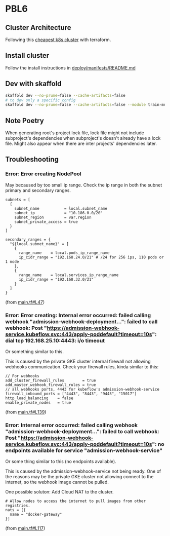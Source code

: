 # PBL6

## Cluster Architecture

Following this [cheapest k8s cluster](https://redmaple.tech/blogs/affordable-kubernetes-for-personal-projects/) with terraform.

## Install cluster

Follow the install instructions in [deploy/manifests/README.md](deploy/manifests/README.md)

## Dev with skaffold

```bash
skaffold dev --no-prune=false --cache-artifacts=false
# to dev only a specific config
skaffold dev --no-prune=false --cache-artifacts=false --module train-mnist
```

## Note Poetry

When generating root's project lock file, lock file might not include
subproject's dependencies when subproject's doesn't already have a lock file.
Might also appear when there are inter projects' dependencies later.

## Troubleshooting

### Error: Error creating NodePool

May becaused by too small ip range.
Check the ip range in both the subnet primary and secondary ranges.

```code
subnets = [
  {
    subnet_name           = local.subnet_name
    subnet_ip             = "10.186.0.0/20"
    subnet_region         = var.region
    subnet_private_access = true
  }
]

secondary_ranges = {
  "${local.subnet_name}" = [
    {
      range_name    = local.pods_ip_range_name
      ip_cidr_range = "192.168.24.0/21" # /24 for 256 ips, 110 pods or 1 node
    },
    {
      range_name    = local.services_ip_range_name
      ip_cidr_range = "192.168.32.0/21"
    }
  ]
}
```

(from [main.tf#L47](./deploy/terraform/main.tf#L47))

### Error: Error creating: Internal error occurred: failed calling webhook "admission-webhook-deployment...": failed to call webhook: Post "https://admission-webhook-service.kubeflow.svc:443/apply-poddefault?timeout=10s": dial tcp 192.168.25.10:4443: i/o timeout

Or something similar to this.

This is caused by the private GKE cluster internal firewall not allowing webhooks communication.
Check your firewall rules, kinda similar to this:

```code
// For webhooks
add_cluster_firewall_rules        = true
add_master_webhook_firewall_rules = true
// all webhooks ports, 4443 for kubeflow's admission-webhook-service
firewall_inbound_ports = ["4443", "8443", "9443", "15017"]
http_load_balancing    = false
enable_private_nodes   = true
```

(from [main.tf#L139](./deploy/terraform/main.tf#L139))

### Error: Internal error occurred: failed calling webhook "admission-webhook-deployment...": failed to call webhook: Post "https://admission-webhook-service.kubeflow.svc:443/apply-poddefault?timeout=10s": no endpoints available for service "admission-webhook-service"

Or some thing similar to this (no endpoints available).

This is caused by the admission-webhook-service not being ready. One of the reasons may be the private GKE cluster not allowing connect to the internet, so the webhook image cannot be pulled.

One possible soluton: Add Cloud NAT to the cluster.

```code
# Allow nodes to access the internet to pull images from other registries.
nats = [{
  name = "docker-gateway"
}]
```

(from [main.tf#L117](./deploy/terraform/main.tf#L117))
